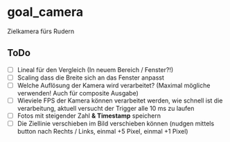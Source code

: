 
# goal_camera

Zielkamera fürs Rudern

## ToDo

- [ ]  Lineal für den Vergleich (In neuem Bereich / Fenster?!)
- [ ]  Scaling dass die Breite sich an das Fenster anpasst
- [ ]  Welche Auflösung der Kamera wird verarbeitet? (Maximal mögliche verwenden! Auch für composite Ausgabe)
- [ ]  Wieviele FPS der Kamera können verarbeitet werden, wie schnell ist die verarbeitung, aktuell versucht der Trigger alle 10 ms zu laufen
- [ ]  Fotos mit steigender Zahl __& Timestamp__ speichern
- [ ]  Die Ziellinie verschieben im Bild verschieben können (nudgen mittels button nach Rechts / Links, einmal +5 Pixel, einmal +1 Pixel)
